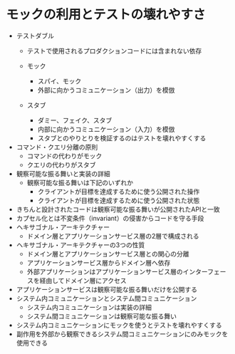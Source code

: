 # モックの利用とテストの壊れやすさ
- テストダブル
  - テストで使用されるプロダクションコードには含まれない依存
  - モック
    - スパイ、モック
    - 外部に向かうコミュニケーション（出力）を模倣
    
  - スタブ
    - ダミー、フェイク、スタブ
    - 内部に向かうコミュニケーション（入力）を模倣
    - スタブとのやりとりを検証するのはテストを壊れやすくする
- コマンド・クエリ分離の原則
  - コマンドの代わりがモック
  - クエリの代わりがスタブ
- 観察可能な振る舞いと実装の詳細
  - 観察可能な振る舞いは下記のいずれか
    - クライアントが目標を達成するために使う公開された操作
    - クライアントが目標を達成するために使う公開された状態
- きちんと設計されたコードは観察可能な振る舞いが公開されたAPIと一致
- カプセル化とは不変条件（invariant）の侵害からコードを守る手段
- ヘキサゴナル・アーキテクチャー
  - ドメイン層とアプリケーションサービス層の2層で構成される
- ヘキサゴナル・アーキテクチャーの3つの性質
  - ドメイン層とアプリケーションサービス層との関心の分離
  - アプリケーションサービス層からドメイン層へ依存
  - 外部アプリケーションはアプリケーションサービス層のインターフェースを経由してドメイン層にアクセス
- アプリケーションサービスは観察可能な振る舞いだけを公開する
- システム内コミュニケーションとシステム間コミュニケーション
  - システム内コミュニケーションは実装の詳細
  - システム間コミュニケーションは観察可能な振る舞い
- システム内コミュニケーションにモックを使うとテストを壊れやすくする
- 副作用を外部から観察できるシステム間コミュニケーションにのみモックを使用できる